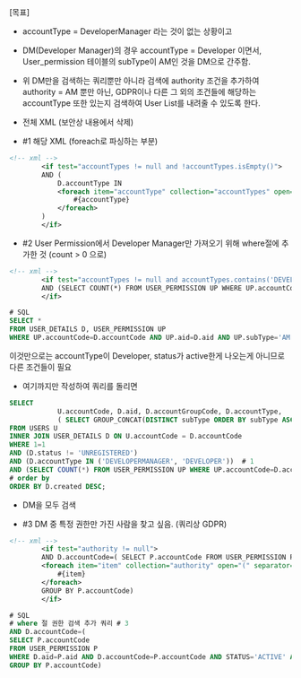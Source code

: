 [목표]

* accountType = DeveloperManager 라는 것이 없는 상황이고
* DM(Developer Manager)의 경우 accountType = Developer 이면서, User_permission 테이블의 subType이 AM인 것을 DM으로 간주함.
* 위 DM만을 검색하는 쿼리뿐만 아니라 검색에 authority 조건을 추가하여 authority = AM 뿐만 아닌, GDPR이나 다른 그 외의 조건들에 해당하는 accountType 또한 있는지 검색하여 User List를 내려줄 수 있도록 한다.

* 전체 XML (보안상 내용에서 삭제)

* #1 해당 XML (foreach로 파싱하는 부분)

```xml
<!-- xml -->
		<if test="accountTypes != null and !accountTypes.isEmpty()">
		AND	(
			D.accountType IN
			<foreach item="accountType" collection="accountTypes" open="(" separator="," close=")">
				#{accountType}
			</foreach>
		)
		</if>
```

* #2 User Permission에서 Developer Manager만 가져오기 위해 where절에 추가한 것 (count > 0 으로)

```xml
<!-- xml -->
		<if test="accountTypes != null and accountTypes.contains('DEVELOPERMANAGER')">
		AND (SELECT COUNT(*) FROM USER_PERMISSION UP WHERE UP.accountCode=D.accountCode AND UP.aid=D.aid AND UP.subType='AM' AND UP.status='ACTIVE') > 0
        </if>
```

```sql
# SQL
SELECT *
FROM USER_DETAILS D, USER_PERMISSION UP
WHERE UP.accountCode=D.accountCode AND UP.aid=D.aid AND UP.subType='AM' AND UP.status='ACTIVE';
```

이것만으로는 accountType이 Developer, status가 active한게 나오는게 아니므로 다른 조건들이 필요

* 여기까지만 작성하여 쿼리를 돌리면

```sql
SELECT
			U.accountCode, D.aid, D.accountGroupCode, D.accountType,
			( SELECT GROUP_CONCAT(DISTINCT subType ORDER BY subType ASC SEPARATOR ' ' ) FROM USER_PERMISSION P where D.accountCode=P.accountCode AND P.aid = D.aid AND status='ACTIVE') as authority
FROM USERS U
INNER JOIN USER_DETAILS D ON U.accountCode = D.accountCode
WHERE 1=1 
AND (D.status != 'UNREGISTERED') 
AND (D.accountType IN ('DEVELOPERMANAGER', 'DEVELOPER'))  # 1 
AND (SELECT COUNT(*) FROM USER_PERMISSION UP WHERE UP.accountCode=D.accountCode AND UP.aid=D.aid AND UP.subType='AM' AND UP.status='ACTIVE') > 0  # 2
# order by
ORDER BY D.created DESC;
```

* DM을 모두 검색

* #3 DM 중 특정 권한만 가진 사람을 찾고 싶음. (쿼리상 GDPR)

```xml
<!-- xml -->
		<if test="authority != null">
		AND D.accountCode=( SELECT P.accountCode FROM USER_PERMISSION P WHERE D.aid=P.aid AND D.accountCode=P.accountCode AND status='ACTIVE' AND subType IN
		<foreach item="item" collection="authority" open="(" separator="," close=")">
			#{item}
		</foreach>
		GROUP BY P.accountCode)
		</if>
```

```sql
# SQL
# where 절 권한 검색 추가 쿼리 # 3
AND D.accountCode=(
SELECT P.accountCode
FROM USER_PERMISSION P
WHERE D.aid=P.aid AND D.accountCode=P.accountCode AND STATUS='ACTIVE' AND subType IN ('GDPR')
GROUP BY P.accountCode)
```
